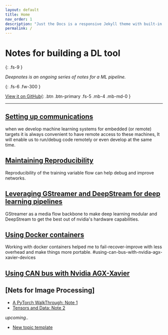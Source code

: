 ```yaml
---
layout: default
title: Home
nav_order: 1
description: "Just the Docs is a responsive Jekyll theme with built-in search that is easily customizable and hosted on GitHub Pages."
permalink: /
---
```


<!-- <a name="myfootnote1">1</a>: Footnote content goes here -->

# Notes for building a DL tool
{: .fs-9 }

*Deepnotes is an ongoing series of notes for a ML pipeline.*

<!-- This is bound to be imperfect so your suggestions are greatly appriciated. -->

{: .fs-6 .fw-300 }

<!-- [Get started now](#getting-started){: .btn .btn-primary .fs-5 .mb-4 .mb-md-0 .mr-2 } [View it on GitHub](https://github.com/ganindu7/deepnotes){: .btn .fs-5 .mb-4 .mb-md-0 } -->

[View it on GitHub](https://github.com/ganindu7/deepnotes){: .btn .btn-primary .fs-5 .mb-4 .mb-md-0 }

---

<!-- ## Getting started -->

## [Setting up communications](./topics/utils/communication_setup#Communicating-with-a-target-device)


when we develop machine learning systems for embedded (or remote) targets it is always convenient to have remote access to these machines, It will enable us to run/debug code remotely or even develop at the same time.       

<!-- ![connection-img](./img/connectivity.svg) -->
<!-- <img src="./img/connectivity.svg" alt="drawing" width="450"/>  -->


<!-- ## [Enabling C/C++ development headers in a target](./topics/utils/communication_setup#Communicating-with-a-target-device)

According to the documentation for the [l4t-multimedia API](https://docs.nvidia.com/jetson/l4t-multimedia/index.html)  -->


## [Maintaining Reproducibility](./topics/code/Reproducibility#Notes-on-Reproducibility) 

Reproducibility of the training variable flow can help debug and improve networks.

## [Leveraging GStreamer and DeepStream for deep learning pipelines](./topics/utils/gstreamer_and_deepstream#gstreamer-and-deepstream)
GStreamer as a media flow backbone to make deep learning modular and DeepStream to get the best out of nvidia's hardware capabilities.  

## [Using Docker containers](./topics/utils/docker_novice_experiences#why-docker)
Working with docker containers helped me to fail-recover-improve with less overhead and make things more portable. 
#using-can-bus-with-nvidia-agx-xavier-devices


## [Using CAN bus with Nvidia AGX-Xavier](./topics/utils/can_bus_jetson_xavier_note)



 
## [Nets for Image Processing]

* [A PyTorch WalkThrough: Note 1](./topics/Code/pytorch_walkthrough) <br  />
* [Tensors and Data: Note 2](./topics/Code/tensors_and_model_input)

*upcoming..*

* [New topic template](./topics/Code/new_topic_template)





<!-- <sup>[1](#myfootnote1)</sup> -->